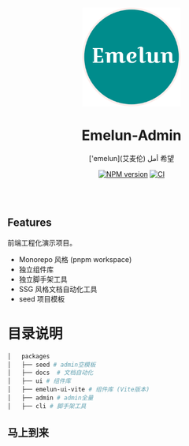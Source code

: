 <br>
<p align="center">
<!-- <img src="https://github.com/1024shao/emelun-admin/blob/master/assets/favicon.svg" style="width:200px;" />
 -->
<img src="https://github.com/1024shao/emelun-admin/blob/master/assets/favicon.png" style="width:200px;" />
</p>

<h1 align="center">Emelun-Admin</h1>

<p align="center">
    ['emelun](艾麦伦) أمل 希望
</p>

<p align="center">
    <a href="https://www.npmjs.com/package/emelun-ui"><img src="https://img.shields.io/npm/v/emelun-ui?color=008c08c&amp;label=" alt="NPM version"></a>
    <a href="https://github.com/1024shao/emelun/actions/workflows/ci.yml"><img src="https://github.com/1024shao/emelun-admin/actions/workflows/ci.yml/badge.svg?branch=master" alt="CI" style="max-width: 100%;"></a>
</p>

<br>
<br>

## Features

前端工程化演示项目。

- Monorepo 风格 (pnpm workspace)
- 独立组件库
- 独立脚手架工具
- SSG 风格文档自动化工具
- seed 项目模板

# 目录说明

```bash
│   packages
│   ├── seed # admin空模板
│   ├── docs  # 文档自动化
│   ├── ui # 组件库
│   ├── emelun-ui-vite # 组件库 (Vite版本)
│   ├── admin # admin全量
│   ├── cli # 脚手架工具
```

## 马上到来

